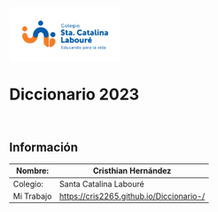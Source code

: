 <img width="200px" src="./img/LogoSCL-01.png" alt="">

# Diccionario 2023

<img width="35%" src="https://play-lh.googleusercontent.com/RslBy1o2NEBYUdRjQtUqLbN-ZM2hpks1mHPMiHMrpAuLqxeBPcFSAjo65nQHbTA53YYn" alt="">

## Información

| Nombre: | Cristhian Hernández |
|---------| ------------------- |
| Colegio: | Santa Catalina Labouré |
| Mi Trabajo | https://cris2265.github.io/Diccionario-/ |

